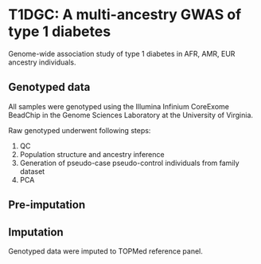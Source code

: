# T1DGC: A multi-ancestry GWAS of type 1 diabetes
Genome-wide association study of type 1 diabetes in AFR, AMR, EUR ancestry individuals. 

## Genotyped data
All samples were genotyped using the Illumina Infinium CoreExome BeadChip in the Genome Sciences Laboratory at the University of Virginia. </br>

Raw genotyped underwent following steps:
1. QC
2. Population structure and ancestry inference
3. Generation of pseudo-case pseudo-control individuals from family dataset
4. PCA

## Pre-imputation

## Imputation
Genotyped data were imputed to TOPMed reference panel.
